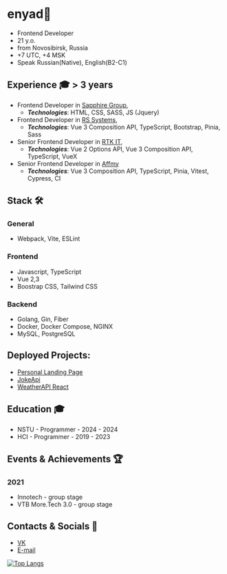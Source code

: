# enyad👋
- Frontend Developer
- 21 y.o.
- from Novosibirsk, Russia
- +7 UTC, +4 MSK
- Speak Russian(Native), English(B2-C1)

## Experience 🎓 > 3 years
 - Frontend Developer in [Sapphire Group](https://career.habr.com/companies/sapphire),
   - ***Technologies***: HTML, CSS, SASS, JS (Jquery)
 - Frontend Developer in [RS Systems](https://www.rssystems.ru/),
   - ***Technologies***: Vue 3 Composition API, TypeScript, Bootstrap, Pinia, Sass
 - Senior Frontend Developer in [RTK IT](https://rtkit.ru/),
   - ***Technologies***: Vue 2 Options API, Vue 3 Composition API, TypeScript, VueX
-  Senior Frontend Developer in [Affmy](https://affmy.com/)
   - ***Technologies***: Vue 3 Composition API, TypeScript, Pinia, Vitest, Cypress, CI
 
## Stack 🛠️
### General
- Webpack, Vite, ESLint
### Frontend
- Javascript, TypeScript
- Vue 2,3 
- Boostrap CSS, Tailwind CSS
### Backend
- Golang, Gin, Fiber
- Docker, Docker Compose, NGINX
- MySQL, PostgreSQL

## Deployed Projects:
- [Personal Landing Page](https://enyaaad.github.io/LandingPage/)
- [JokeApi](https://enyaaad.github.io/JokeApi/)
- [WeatherAPI React](https://enyaaad.github.io/ReactWeather/)

## Education 🎓
- NSTU - Programmer - 2024 - 2024
- HCI - Programmer - 2019 - 2023


## Events & Achievements 🏆
### 2021
- Innotech - group stage
- VTB More.Tech 3.0 - group stage

## Contacts & Socials 📮
- [VK](https://vk.com/enyaaad)
- [E-mail](mailto://enindima1@gmail.com)

[![Top Langs](https://github-readme-stats.vercel.app/api/top-langs/?username=enyaaad&layout=pie)](https://github.com/anuraghazra/github-readme-stats)
